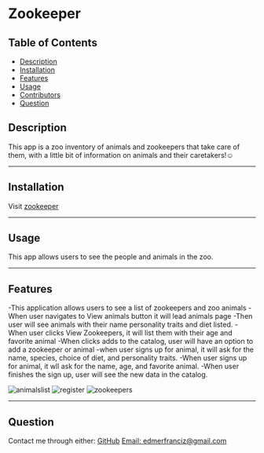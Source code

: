 # Zookeeper

 ## Table of Contents
* [Description](#Description)
* [Installation](#Installation)
* [Features](#Features)
* [Usage](#Usage)
* [Contributors](#Contribution)
* [Question](#Question)

## Description
This app is a zoo inventory of animals and zookeepers that take care of them, with a little bit of information on animals and their caretakers!☺️ 

---
## Installation 
Visit [zookeeper](https://edm1001.github.io/zookeepr/)

---
## Usage
This app allows users to see the people and animals in the zoo. 

---
## Features 
-This application allows users to see a list of zookeepers and zoo animals
-When user navigates to View animals button it will lead animals page
-Then user will see animals with their name personality traits and diet listed.
-When user clicks View Zookeepers, it will list them with their age and favorite animal
-When clicks adds to the catalog, user will have an option to add a zookeeper or animal
-when user signs up for animal, it will ask for the name, species, choice of diet, and personality traits.
-When user signs up for animal, it wll ask for the name, age, and favorite animal.
-When user finishes the sign up, user will see the new data in the catalog.

![animalslist](https://github.com/edm1001/zookeepr/assets/95250008/ee74048f-5a31-4b58-9419-74108c5f76b6)
![register](https://github.com/edm1001/zookeepr/assets/95250008/019012e9-ca06-480a-83a5-da8951bf0d42)
![zookeepers](https://github.com/edm1001/zookeepr/assets/95250008/c6cb9f83-8f83-4194-857e-5b8df01fe5bb)

---
## Question
Contact me through either:
[GitHub](https://github.com/edm1001)
[Email: edmerfranciz@gmail.com](mailto:edmerfranciz@gmail.com)